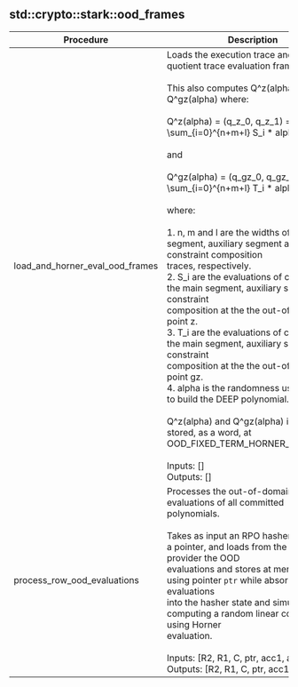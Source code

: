 
## std::crypto::stark::ood_frames
| Procedure | Description |
| ----------- | ------------- |
| load_and_horner_eval_ood_frames | Loads the execution trace and the quotient trace evaluation frames.<br /><br />This also computes Q^z(alpha) and Q^gz(alpha) where:<br /><br />Q^z(alpha) = (q_z_0, q_z_1) = \sum_{i=0}^{n+m+l} S_i * alpha^i<br /><br />and<br /><br />Q^gz(alpha) = (q_gz_0, q_gz_1) = \sum_{i=0}^{n+m+l} T_i * alpha^i<br /><br />where:<br /><br />1. n, m and l are the widths of the main segment, auxiliary segment and constraint composition<br />traces, respectively.<br />2. S_i are the evaluations of columns in the main segment, auxiliary segment and constraint<br />composition at the the out-of-domain point z.<br />3. T_i are the evaluations of columns in the main segment, auxiliary segment and constraint<br />composition at the the out-of-domain point gz.<br />4. alpha is the randomness used in order to build the DEEP polynomial.<br /><br />Q^z(alpha) and Q^gz(alpha) is then stored, as a word, at OOD_FIXED_TERM_HORNER_EVALS_PTR<br /><br />Inputs:  []<br />Outputs: []<br /> |
| process_row_ood_evaluations | Processes the out-of-domain (OOD) evaluations of all committed polynomials.<br /><br />Takes as input an RPO hasher state and a pointer, and loads from the advice provider the OOD<br />evaluations and stores at memory region using pointer `ptr` while absorbing the evaluations<br />into the hasher state and simultaneously computing a random linear combination using Horner<br />evaluation.<br /><br />Inputs:  [R2, R1, C, ptr, acc1, acc0]<br />Outputs: [R2, R1, C, ptr, acc1`, acc0`]<br /> |

